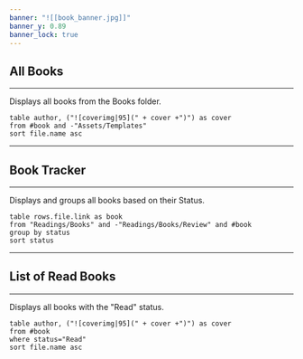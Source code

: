 ```yaml
---
banner: "![[book_banner.jpg]]"
banner_y: 0.89
banner_lock: true
---
```


## All Books
---
Displays all books from the Books folder.

```dataview
table author, ("![coverimg|95](" + cover +")") as cover
from #book and -"Assets/Templates"
sort file.name asc
```
--- 
## Book Tracker
---
Displays and groups all books based on their Status.
```dataview
table rows.file.link as book
from "Readings/Books" and -"Readings/Books/Review" and #book 
group by status
sort status
```
--- 
## List of Read Books
---
Displays all books with the "Read" status.

```dataview
table author, ("![coverimg|95](" + cover +")") as cover
from #book 
where status="Read"
sort file.name asc
```

